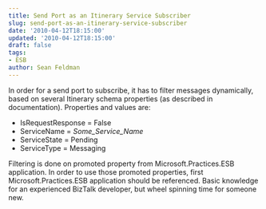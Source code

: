```yaml
---
title: Send Port as an Itinerary Service Subscriber
slug: send-port-as-an-itinerary-service-subscriber
date: '2010-04-12T18:15:00'
updated: '2010-04-12T18:15:00'
draft: false
tags:
- ESB
author: Sean Feldman
---
```



In order for a send port to subscribe, it has to filter messages dynamically, based on several Itinerary schema properties (as described in documentation). Properties and values are:

* IsRequestResponse = False
* ServiceName = *Some\_Service\_Name*
* ServiceState = Pending
* ServiceType = Messaging

Filtering is done on promoted property from Microsoft.Practices.ESB application. In order to use those promoted properties, first Microsoft.Practices.ESB application should be referenced. Basic knowledge for an experienced BizTalk developer, but wheel spinning time for someone new.


